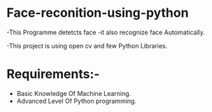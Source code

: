 # Face-reconition-using-python
-This Programme detetcts face
-it also recognize face Automatically.

-This project is using open cv and few Python Libraries.
 # Requirements:-
 - Basic Knowledge Of Machine Learning.
 - Advanced Level Of Python programming.
